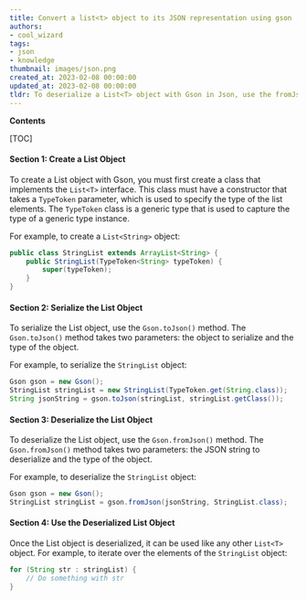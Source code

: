 ```yaml
---
title: Convert a list<t> object to its JSON representation using gson
authors:
- cool_wizard
tags:
- json
- knowledge
thumbnail: images/json.png
created_at: 2023-02-08 00:00:00
updated_at: 2023-02-08 00:00:00
tldr: To deserialize a List<T> object with Gson in Json, use the fromJson() method.
---
```


**Contents**

[TOC]

#### Section 1: Create a List<T> Object

To create a List<T> object with Gson, you must first create a class that implements the `List<T>` interface. This class must have a constructor that takes a `TypeToken` parameter, which is used to specify the type of the list elements. The `TypeToken` class is a generic type that is used to capture the type of a generic type instance.

For example, to create a `List<String>` object:

```java
public class StringList extends ArrayList<String> {
    public StringList(TypeToken<String> typeToken) {
        super(typeToken);
    }
}
```

#### Section 2: Serialize the List<T> Object

To serialize the List<T> object, use the `Gson.toJson()` method. The `Gson.toJson()` method takes two parameters: the object to serialize and the type of the object.

For example, to serialize the `StringList` object:

```java
Gson gson = new Gson();
StringList stringList = new StringList(TypeToken.get(String.class));
String jsonString = gson.toJson(stringList, stringList.getClass());
```

#### Section 3: Deserialize the List<T> Object

To deserialize the List<T> object, use the `Gson.fromJson()` method. The `Gson.fromJson()` method takes two parameters: the JSON string to deserialize and the type of the object.

For example, to deserialize the `StringList` object:

```java
Gson gson = new Gson();
StringList stringList = gson.fromJson(jsonString, StringList.class);
```

#### Section 4: Use the Deserialized List<T> Object

Once the List<T> object is deserialized, it can be used like any other `List<T>` object. For example, to iterate over the elements of the `StringList` object:

```java
for (String str : stringList) {
    // Do something with str
}
```
